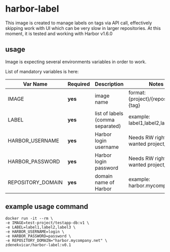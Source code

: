 # harbor-label
This image is created to manage labels on tags via API call, effectively skipping work with UI which can be very slow in larger repositories.
At this moment, it is tested and working with Harbor v1.6.0

## usage
Image is expecting several environments variables in order to work.

List of mandatory variables is here:

Var Name | Required | Description | Notes 
------------- | ------------- | ------------- |------------- 
IMAGE | **yes** | image name | format: {project}/{repository}:{tag} 
LABEL | **yes** | list of labels (comma separated) | example: label1,label2,label3 
HARBOR_USERNAME | **yes** | Harbor login username | Needs RW rights to wanted project/repo 
HARBOR_PASSWORD | **yes** | Harbor login password | Needs RW rights to wanted project/repo 
REPOSITORY_DOMAIN | **yes** | domain name of Harbor | example: harbor.mycompany.net 

## example usage command
```
docker run -it --rm \
-e IMAGE=test-project/testapp-db:v1 \
-e LABEL=label1,label2,label3 \
-e HARBOR_USERNAME=login \
-e HARBOR_PASSWORD=password \
-e REPOSITORY_DOMAIN="harbor.mycompany.net" \
zdenekvicar/harbor-label:v0.1
```

